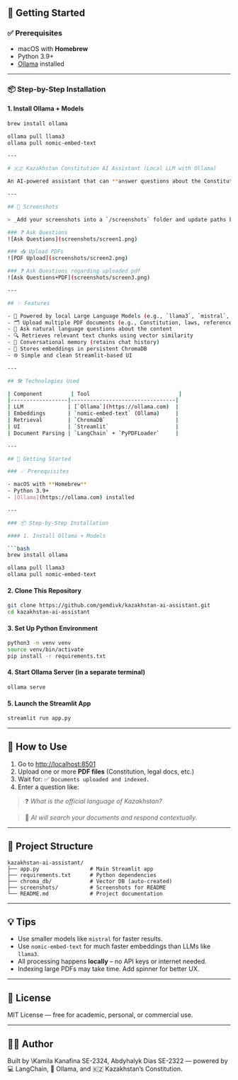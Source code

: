 ## 🚀 Getting Started

### ✅ Prerequisites

- macOS with **Homebrew**
- Python 3.9+
- [Ollama](https://ollama.com) installed

---

### 📦 Step-by-Step Installation

#### 1. Install Ollama + Models

```bash
brew install ollama

ollama pull llama3
ollama pull nomic-embed-text

---

# 🇰🇿 Kazakhstan Constitution AI Assistant (Local LLM with Ollama)

An AI-powered assistant that can **answer questions about the Constitution of the Republic of Kazakhstan** using uploaded PDF documents. This app uses **open-source, local language models** (like LLaMA3 via Ollama) and runs entirely **offline** on your Mac.

---

## 📸 Screenshots

> _Add your screenshots into a `/screenshots` folder and update paths below._

### ❓ Ask Questions
![Ask Questions](screenshots/screen1.png)

### 📥 Upload PDFs
![PDF Upload](screenshots/screen2.png)

### ❓ Ask Questions regarding uploaded pdf
![Ask Questions+PDF](screenshots/screen3.png)

---

## ✨ Features

- 🧠 Powered by local Large Language Models (e.g., `llama3`, `mistral`, etc.)
- 🗂 Upload multiple PDF documents (e.g., Constitution, laws, references)
- 🤖 Ask natural language questions about the content
- 🔍 Retrieves relevant text chunks using vector similarity
- 💬 Conversational memory (retains chat history)
- 💾 Stores embeddings in persistent ChromaDB
- 🌐 Simple and clean Streamlit-based UI

---

## 🛠 Technologies Used

| Component         | Tool                            |
|------------------|---------------------------------|
| LLM              | [`Ollama`](https://ollama.com)  |
| Embeddings       | `nomic-embed-text` (Ollama)     |
| Retrieval        | `ChromaDB`                      |
| UI               | `Streamlit`                     |
| Document Parsing | `LangChain` + `PyPDFLoader`     |

---

## 🚀 Getting Started

### ✅ Prerequisites

- macOS with **Homebrew**
- Python 3.9+
- [Ollama](https://ollama.com) installed

---

### 📦 Step-by-Step Installation

#### 1. Install Ollama + Models

```bash
brew install ollama

ollama pull llama3
ollama pull nomic-embed-text
````

#### 2. Clone This Repository

```bash
git clone https://github.com/gemdivk/kazakhstan-ai-assistant.git
cd kazakhstan-ai-assistant
```

#### 3. Set Up Python Environment

```bash
python3 -m venv venv
source venv/bin/activate
pip install -r requirements.txt
```

#### 4. Start Ollama Server (in a separate terminal)

```bash
ollama serve
```

#### 5. Launch the Streamlit App

```bash
streamlit run app.py
```

---

## 🧪 How to Use

1. Go to [http://localhost:8501](http://localhost:8501)
2. Upload one or more **PDF files** (Constitution, legal docs, etc.)
3. Wait for: ✅ `Documents uploaded and indexed.`
4. Enter a question like:

> ❓ *What is the official language of Kazakhstan?*

> 🧠 *AI will search your documents and respond contextually.*

---

## 📁 Project Structure

```
kazakhstan-ai-assistant/
├── app.py                # Main Streamlit app
├── requirements.txt      # Python dependencies
├── chroma_db/            # Vector DB (auto-created)
├── screenshots/          # Screenshots for README
└── README.md             # Project documentation
```

---

## 💡 Tips

* Use smaller models like `mistral` for faster results.
* Use `nomic-embed-text` for much faster embeddings than LLMs like `llama3`.
* All processing happens **locally** – no API keys or internet needed.
* Indexing large PDFs may take time. Add spinner for better UX.

---

## 📜 License

MIT License — free for academic, personal, or commercial use.

---

## 🙋‍♂️ Author

Built by \Kamila Kanafina SE-2324, Abdyhalyk Dias SE-2322 — powered by 💻 LangChain, 🧠 Ollama, and 🇰🇿 Kazakhstan’s Constitution.

````
